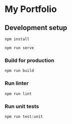 # My Portfolio

## Development setup
```
npm install
```

```
npm run serve
```

### Build for production
```
npm run build
```

### Run linter
```
npm run lint
```

### Run unit tests
```
npm run test:unit
```